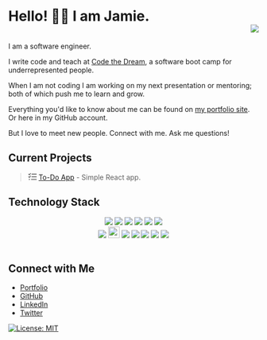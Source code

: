 <!-- Add a header or banner here. -->

# Hello! 👋🏻 I am Jamie.<div align = 'right'>![](https://komarev.com/ghpvc/?username=jamiebort&color=blueviolet)</div>

I am a software engineer.

I write code and teach at [Code the Dream](https://codethedream.org/), a software boot camp for underrepresented people.

When I am not coding I am working on my next presentation or mentoring; both of which push me to learn and grow.

Everything you'd like to know about me can be found on [my portfolio site](http://jamiebort.com/). Or here in my GitHub account.

But I love to meet new people. Connect with me. Ask me questions!

## Current Projects

> <svg xmlns="http://www.w3.org/2000/svg" height="1em" fill="currentColor" viewBox="0 0 519 423"><path d="M 161 47 Q 174 29 159 13 Q 141 0 125 15 L 70 76 L 48 54 Q 31 40 14 54 Q 0 71 14 88 L 54 128 Q 61 135 72 135 Q 82 134 89 127 L 161 47 L 161 47 Z M 161 207 Q 174 189 159 173 Q 141 160 125 175 L 70 236 L 48 214 Q 31 200 14 214 Q 0 231 14 248 L 54 288 Q 61 295 72 295 Q 82 294 89 287 L 161 207 L 161 207 Z M 223 95 L 495 95 Q 517 93 519 71 Q 517 49 495 47 L 223 47 Q 201 49 199 71 Q 201 93 223 95 L 223 95 Z M 199 231 Q 201 253 223 255 L 495 255 Q 517 253 519 231 Q 517 209 495 207 L 223 207 Q 201 209 199 231 L 199 231 Z M 167 391 Q 169 413 191 415 L 495 415 Q 517 413 519 391 Q 517 369 495 367 L 191 367 Q 169 369 167 391 L 167 391 Z M 103 391 Q 103 377 94 368 L 94 368 Q 85 359 71 359 Q 57 359 48 368 Q 39 377 39 391 Q 39 405 48 414 Q 57 423 71 423 Q 85 423 94 414 Q 103 405 103 391 L 103 391 Z"/> > </svg> [To-Do App](https://github.com/jamiebort/To-Do-App) - Simple React app.

## Technology Stack

<!-- <div align="center" >
  <img alt="Java" width="30px" src="https://raw.githubusercontent.com/github/explore/80688e429a7d4ef2fca1e82350fe8e3517d3494d/topics/java/java.png" />
  <img alt="Spring Boot" width="30px" src="https://raw.githubusercontent.com/github/explore/80688e429a7d4ef2fca1e82350fe8e3517d3494d/topics/spring-boot/spring-boot.png" />
  <img alt="JavaScript" width="30px" src="https://raw.githubusercontent.com/github/explore/80688e429a7d4ef2fca1e82350fe8e3517d3494d/topics/javascript/javascript.png" />
  <img alt="GraphQL" width="30px" src="https://raw.githubusercontent.com/github/explore/5c058a388828bb5fde0bcafd4bc867b5bb3f26f3/topics/graphql/graphql.png" /><space><space><space><space>
  <img alt="Postgresql" width="30px" src="https://raw.githubusercontent.com/github/explore/80688e429a7d4ef2fca1e82350fe8e3517d3494d/topics/postgresql/postgresql.png" />
</div>

<div align="center" >
  <img alt="Java" width="40px" src="https://raw.githubusercontent.com/github/explore/80688e429a7d4ef2fca1e82350fe8e3517d3494d/topics/java/java.png" />
  <img alt="Spring Boot" width="40px" src="https://raw.githubusercontent.com/github/explore/80688e429a7d4ef2fca1e82350fe8e3517d3494d/topics/spring-boot/spring-boot.png" />
  <img alt="JavaScript" width="40px" src="https://raw.githubusercontent.com/github/explore/80688e429a7d4ef2fca1e82350fe8e3517d3494d/topics/javascript/javascript.png" />
  <img alt="GraphQL" width="40px" src="https://raw.githubusercontent.com/github/explore/5c058a388828bb5fde0bcafd4bc867b5bb3f26f3/topics/graphql/graphql.png" /><space><space><space><space>
  <img alt="Postgresql" width="40px" src="https://raw.githubusercontent.com/github/explore/80688e429a7d4ef2fca1e82350fe8e3517d3494d/topics/postgresql/postgresql.png" />
</div> -->

<!-- The below are from: https://github.com/alexandresanlim/Badges4-README.md-Profile -->
<div align="center">
  <img src="https://img.shields.io/badge/Spring_Boot-F2F4F9?style=for-the-badge&logo=spring-boot" />
  <img src="https://img.shields.io/badge/JavaScript-323330?style=for-the-badge&logo=javascript&logoColor=F7DF1E" />
  <img src="https://img.shields.io/badge/React_Native-20232A?style=for-the-badge&logo=react&logoColor=61DAFB" />
  <img src="https://img.shields.io/badge/React-20232A?style=for-the-badge&logo=react&logoColor=61DAFB" />
  <img src="https://img.shields.io/badge/MongoDB-4EA94B?style=for-the-badge&logo=mongodb&logoColor=white" />
  <img src="https://img.shields.io/badge/MySQL-005C84?style=for-the-badge&logo=mysql&logoColor=white" />
</div>

<!-- The below are from: https://github.com/alexandresanlim/Badges4-README.md-Profile -->
<!-- <div align="left">
  <img  height="25" src="https://img.shields.io/badge/Spring_Boot-F2F4F9?style=for-the-badge&logo=spring-boot" />
  <img height="25" src="https://img.shields.io/badge/JavaScript-323330?style=for-the-badge&logo=javascript&logoColor=F7DF1E" />
  <img height="25" src="https://img.shields.io/badge/React_Native-20232A?style=for-the-badge&logo=react&logoColor=61DAFB" />
  <img height="25" src="https://img.shields.io/badge/React-20232A?style=for-the-badge&logo=react&logoColor=61DAFB" />
  <img height="25" src="https://img.shields.io/badge/MongoDB-4EA94B?style=for-the-badge&logo=mongodb&logoColor=white" />
  <img height="25" src="https://img.shields.io/badge/MySQL-005C84?style=for-the-badge&logo=mysql&logoColor=white" />
</div> -->

<!-- The below are from: https://github.com/Ileriayo/markdown-badges -->
<!-- <div align="center">
  <img height="23" src="https://img.shields.io/badge/java-%23ED8B00.svg?style=for-the-badge&logo=openjdk&logoColor=white" />
  <img  height="23" src="https://img.shields.io/badge/Spring_Boot-F2F4F9?style=for-the-badge&logo=spring-boot" />
  <img height="23" src="https://img.shields.io/badge/javascript-%23323330.svg?style=for-the-badge&logo=javascript&logoColor=%23F7DF1E" />
  <img height="23" src="https://img.shields.io/badge/react-%2320232a.svg?style=for-the-badge&logo=react&logoColor=%2361DAFB" />
  <img height="23" src="" />
  <img height="23" src="https://img.shields.io/badge/react_native-%2320232a.svg?style=for-the-badge&logo=react&logoColor=%2361DAFB" />
  <img height="23" src="" />
  <img height="23" src="https://img.shields.io/badge/MongoDB-%234ea94b.svg?style=for-the-badge&logo=mongodb&logoColor=white" />
  <img height="23" src="https://img.shields.io/badge/mysql-%2300f.svg?style=for-the-badge&logo=mysql&logoColor=white" />
  <img height="23" src="" />
</div> -->

<!-- The below are from: https://github.com/Ileriayo/markdown-badges -->
<div align="center">
  <img src="https://img.shields.io/badge/java-%23ED8B00.svg?style=for-the-badge&logo=openjdk&logoColor=white" />
  <img  height="23" src="https://img.shields.io/badge/Spring_Boot-F2F4F9?style=for-the-badge&logo=spring-boot" />
  <img src="https://img.shields.io/badge/javascript-%23323330.svg?style=for-the-badge&logo=javascript&logoColor=%23F7DF1E" />
  <img src="https://img.shields.io/badge/react-%2320232a.svg?style=for-the-badge&logo=react&logoColor=%2361DAFB" />
  <!-- <img src="" /> -->
  <img src="https://img.shields.io/badge/react_native-%2320232a.svg?style=for-the-badge&logo=react&logoColor=%2361DAFB" />
  <!-- <img src="" /> -->
  <img src="https://img.shields.io/badge/MongoDB-%234ea94b.svg?style=for-the-badge&logo=mongodb&logoColor=white" />
  <img src="https://img.shields.io/badge/mysql-%2300f.svg?style=for-the-badge&logo=mysql&logoColor=white" />
  <!-- <img src="" /> -->
</div>

<br/>

## Connect with Me

<!-- from juliajcodes.md in https://github.com/jamiebort/LearningDirectory/tree/master/Meta/readme/project_readme_templates -->

- [Portfolio](https://jamiebort.com/)
- [GitHub](https://github.com/jamiebort)
- [LinkedIn](https://www.linkedin.com/in/jamie-bort/)
- [Twitter](https://twitter.com/jamiebort)

[![License: MIT](https://img.shields.io/badge/License-MIT-yellow.svg)](https://opensource.org/licenses/MIT)
